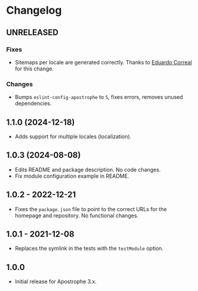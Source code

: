 # Changelog

## UNRELEASED

### Fixes

* Sitemaps per locale are generated correctly. Thanks to [Eduardo Correal](https://github.com/ecb34) for this change.

### Changes

* Bumps `eslint-config-apostrophe` to `5`, fixes errors, removes unused dependencies.

## 1.1.0 (2024-12-18)

* Adds support for multiple locales (localization).

## 1.0.3 (2024-08-08)

* Edits README and package description. No code changes.
* Fix module configuration example in README.

## 1.0.2 - 2022-12-21

* Fixes the `package.json` file to point to the correct URLs for the homepage and repository. No functional changes.

## 1.0.1 - 2021-12-08

* Replaces the symlink in the tests with the `testModule` option.

## 1.0.0

* Initial release for Apostrophe 3.x.
